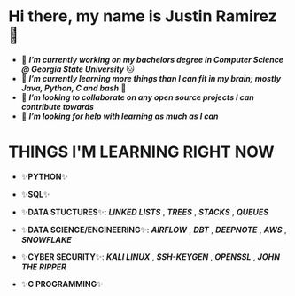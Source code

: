 # Hi there, my name is Justin Ramirez  👋
- 🔭 ___I’m currently working on my bachelors degree in Computer Science @ Georgia State University___ 🐱
- 🌱 ___I’m currently learning more things than I can fit in my brain; mostly Java, Python, C and bash___ 🧠
- 👯 ___I’m looking to collaborate on any open source projects I can contribute towards___
- 🤔 ___I’m looking for help with learning as much as I can___

# THINGS I'M LEARNING RIGHT NOW
* ✨**PYTHON**✨

* ✨**SQL**✨

* ✨**DATA STUCTURES**✨: ___LINKED LISTS___ , ___TREES___ , ___STACKS___ , ___QUEUES___

* ✨**DATA SCIENCE/ENGINEERING**✨: ___AIRFLOW___ , ___DBT___ , ___DEEPNOTE___ , ___AWS___ , ___SNOWFLAKE___ 

* ✨**CYBER SECURITY**✨: ___KALI LINUX___ , ___SSH-KEYGEN___ , ___OPENSSL___ , ___JOHN THE RIPPER___

* ✨**C PROGRAMMING**✨


<!--
**ramirez-justin/ramirez-justin** is a ✨ _special_ ✨ repository because its `README.md` (this file) appears on your GitHub profile.
-->

